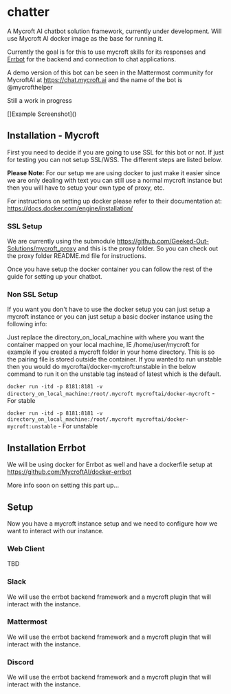 # chatter
A Mycroft AI chatbot solution framework, currently under development.  Will use Mycroft AI docker image as the base for running it.

Currently the goal is for this to use mycroft skills for its responses and [Errbot](https://errbot.io) for the backend and connection to chat applications.

A demo version of this bot can be seen in the Mattermost community for MycroftAI at https://chat.mycroft.ai and the name of the bot is @mycrofthelper

Still a work in progress

[]Example Screenshot]()

## Installation - Mycroft
First you need to decide if you are going to use SSL for this bot or not.  If just for testing you can not setup SSL/WSS.  The different steps are listed below.

**Please Note:** For our setup we are using docker to just make it easier since we are only dealing with text you can still use a normal mycroft instance but then you will have to setup your own type of proxy, etc.

For instructions on setting up docker please refer to their documentation at: https://docs.docker.com/engine/installation/

### SSL Setup
We are currently using the submodule https://github.com/Geeked-Out-Solutions/mycroft_proxy and this is the proxy folder.  So you can check out the proxy folder README.md file for instructions.

Once you have setup the docker container you can follow the rest of the guide for setting up your chatbot.


### Non SSL Setup
If you want you don't have to use the docker setup you can just setup a mycroft instance or you can just setup a basic docker instance using the following info:
 
Just replace the directory_on_local_machine with where you want the container mapped on your local machine, IE /home/user/mycroft for example if you created a mycroft folder in your home directory. This is so the pairing file is stored outside the container. If you wanted to run unstable then you would do mycroftai/docker-mycroft:unstable in the below command to run it on the unstable tag instead of latest which is the default.

`docker run -itd -p 8181:8181 -v directory_on_local_machine:/root/.mycroft mycroftai/docker-mycroft` - For stable

`docker run -itd -p 8181:8181 -v directory_on_local_machine:/root/.mycroft mycroftai/docker-mycroft:unstable` - For unstable


## Installation Errbot
We will be using docker for Errbot as well and have a dockerfile setup at https://github.com/MycroftAI/docker-errbot

More info soon on setting this part up...

## Setup
Now you have a mycroft instance setup and we need to configure how we want to interact with our instance.

### Web Client
TBD

### Slack
We will use the errbot backend framework and a mycroft plugin that will interact with the instance.

### Mattermost
We will use the errbot backend framework and a mycroft plugin that will interact with the instance.

### Discord
We will use the errbot backend framework and a mycroft plugin that will interact with the instance.
